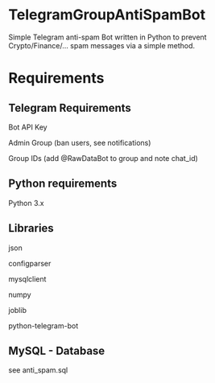# TelegramGroupAntiSpamBot
Simple Telegram anti-spam Bot written in Python to prevent Crypto/Finance/... spam messages via a simple method.

# Requirements
## Telegram Requirements
Bot API Key

Admin Group (ban users, see notifications)

Group IDs (add @RawDataBot to group and note chat_id)

## Python requirements
Python 3.x

## Libraries
json

configparser

mysqlclient

numpy

joblib

python-telegram-bot

## MySQL - Database
see anti_spam.sql
